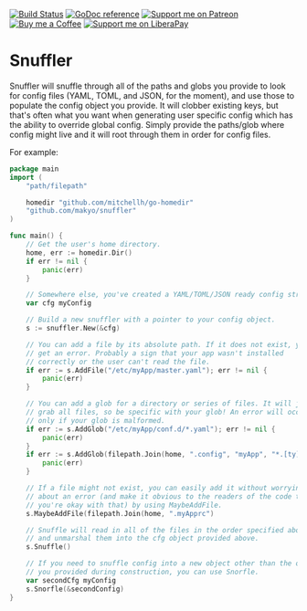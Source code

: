 [![Build Status](https://travis-ci.org/makyo/snuffler.svg?branch=master)](https://travis-ci.org/makyo/snuffler)
[![GoDoc reference](https://godoc.org/github.com/makyo/snuffler?status.svg)](https://godoc.org/github.com/makyo/snuffler)
[![Support me on Patreon](https://img.shields.io/badge/patreon-support-%23222222.svg)](https://patreon.com/makyo)
[![Buy me a Coffee](https://img.shields.io/badge/kofi-support-%23222222.svg)](https://ko-fi.com/drabmakyo)
[![Support me on LiberaPay](https://img.shields.io/badge/liberapay-support-%23222222.svg)](https://liberapay.com/makyo)

# Snuffler

Snuffler will snuffle through all of the paths and globs you provide to look for config files (YAML, TOML, and JSON, for the moment), and use those to populate the config object you provide. It will clobber existing keys, but that's often what you want when generating user specific config which has the ability to override global config. Simply provide the paths/glob where config might live and it will root through them in order for config files.

For example:

```go
package main
import (
	"path/filepath"

	homedir "github.com/mitchellh/go-homedir"
	"github.com/makyo/snuffler"
)

func main() {
	// Get the user's home directory.
	home, err := homedir.Dir()
	if err != nil {
		panic(err)
	}

	// Somewhere else, you've created a YAML/TOML/JSON ready config struct...
	var cfg myConfig

	// Build a new snuffler with a pointer to your config object.
	s := snuffler.New(&cfg)

	// You can add a file by its absolute path. If it does not exist, you'll
	// get an error. Probably a sign that your app wasn't installed
	// correctly or the user can't read the file.
	if err := s.AddFile("/etc/myApp/master.yaml"); err != nil {
		panic(err)
	}

	// You can add a glob for a directory or series of files. It will just
	// grab all files, so be specific with your glob! An error will occur
	// only if your glob is malformed.
	if err := s.AddGlob("/etc/myApp/conf.d/*.yaml"); err != nil {
		panic(err)
	}
	if err := s.AddGlob(filepath.Join(home, ".config", "myApp", "*.[ty][oa]ml"); err != nil {
		panic(err)
	}

	// If a file might not exist, you can easily add it without worrying
	// about an error (and make it obvious to the readers of the code that
	// you're okay with that) by using MaybeAddFile.
	s.MaybeAddFile(filepath.Join(home, ".myApprc")

	// Snuffle will read in all of the files in the order specified above
	// and unmarshal them into the cfg object provided above.
	s.Snuffle()

	// If you need to snuffle config into a new object other than the one
	// you provided during construction, you can use Snorfle.
	var secondCfg myConfig
	s.Snorfle(&secondConfig)
}
```
